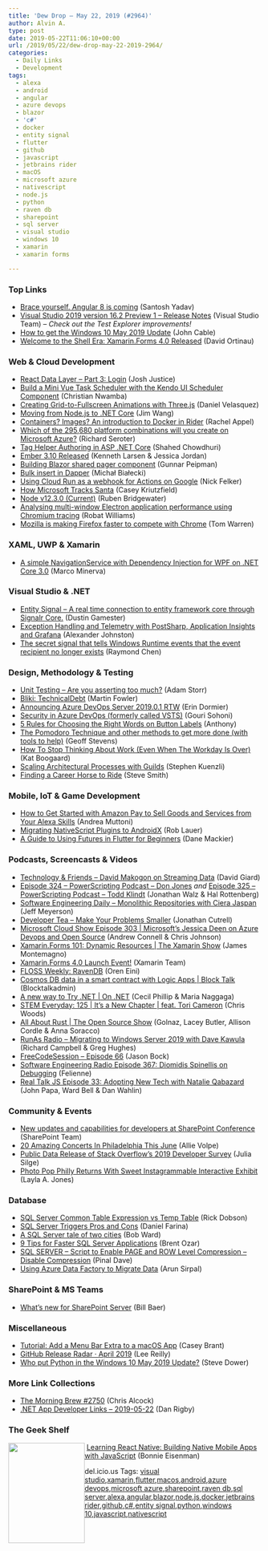```yaml
---
title: 'Dew Drop – May 22, 2019 (#2964)'
author: Alvin A.
type: post
date: 2019-05-22T11:06:10+00:00
url: /2019/05/22/dew-drop-may-22-2019-2964/
categories:
  - Daily Links
  - Development
tags:
  - alexa
  - android
  - angular
  - azure devops
  - blazor
  - 'c#'
  - docker
  - entity signal
  - flutter
  - github
  - javascript
  - jetbrains rider
  - macOS
  - microsoft azure
  - nativescript
  - node.js
  - python
  - raven db
  - sharepoint
  - sql server
  - visual studio
  - windows 10
  - xamarin
  - xamarin forms

---
```

### <a name="top"></a>Top Links

  * <a href="https://blog.angularindepth.com/embrace-yourself-angular-8-is-coming-1bf187c8f0bf?source=rss----e5ed704095b---4" target="_blank" rel="noopener noreferrer">Brace yourself. Angular 8 is coming</a> (Santosh Yadav)
  * <a href="https://docs.microsoft.com/en-us/visualstudio/releases/2019/release-notes-preview#16.2.0-pre.1.0" target="_blank" rel="noopener noreferrer">Visual Studio 2019 version 16.2 Preview 1 &#8211; Release Notes</a> (Visual Studio Team) _&#8211; Check out the Test Explorer improvements!_
  * <a href="https://blogs.windows.com/blog/2019/05/21/how-to-get-the-windows-10-may-2019-update/?WT.mc_id=DX_MVP4025064" target="_blank" rel="noopener noreferrer">How to get the Windows 10 May 2019 Update</a> (John Cable)
  * <a href="https://devblogs.microsoft.com/xamarin/introducing-xamarin-forms-4-0-the-era-of-shell/" target="_blank" rel="noopener noreferrer">Welcome to the Shell Era: Xamarin.Forms 4.0 Released</a> (David Ortinau)

### <a name="web"></a>Web & Cloud Development

  * <a href="https://www.bignerdranch.com/blog/react-data-layer-part-3/" target="_blank" rel="noopener noreferrer">React Data Layer &#8211; Part 3: Login</a> (Josh Justice)
  * <a href="https://www.telerik.com/blogs/build-a-mini-vue-task-scheduler-with-the-kendo-ui-scheduler-component" target="_blank" rel="noopener noreferrer">Build a Mini Vue Task Scheduler with the Kendo UI Scheduler Component</a> (Christian Nwamba)
  * <a href="http://feedproxy.google.com/~r/tympanus/~3/k8lhAgcJIAI/" target="_blank" rel="noopener noreferrer">Creating Grid-to-Fullscreen Animations with Three.js</a> (Daniel Velasquez)
  * <a href="https://devblogs.microsoft.com/appcenter/moving-from-node-js-to-net-core/" target="_blank" rel="noopener noreferrer">Moving from Node.js to .NET Core</a> (Jim Wang)
  * <a href="https://blog.jetbrains.com/dotnet/2019/05/21/containers-images-introduction-docker-rider/" target="_blank" rel="noopener noreferrer">Containers? Images? An introduction to Docker in Rider</a> (Rachel Appel)
  * <a href="https://seroter.wordpress.com/2019/05/21/which-of-the-295680-platform-combinations-will-you-create-on-microsoft-azure/" target="_blank" rel="noopener noreferrer">Which of the 295,680 platform combinations will you create on Microsoft Azure?</a> (Richard Seroter)
  * <a href="https://wakeupandcode.com/tag-helper-authoring-in-asp-net-core/" target="_blank" rel="noopener noreferrer">Tag Helper Authoring in ASP .NET Core</a> (Shahed Chowdhuri)
  * <a href="https://blog.emberjs.com/2019/05/21/ember-3-10-released.html" target="_blank" rel="noopener noreferrer">Ember 3.10 Released</a> (Kenneth Larsen & Jessica Jordan)
  * <a href="https://gunnarpeipman.com/blazor/blazor-shared-pager/" target="_blank" rel="noopener noreferrer">Building Blazor shared pager component</a> (Gunnar Peipman)
  * <a href="http://www.michalbialecki.com/2019/05/21/bulk-insert-in-dapper/" target="_blank" rel="noopener noreferrer">Bulk insert in Dapper</a> (Michał Białecki)
  * <a href="https://medium.com/google-developers/using-cloud-run-as-a-webhook-for-actions-on-google-792b58694651?source=rss----2e5ce7f173a5---4" target="_blank" rel="noopener noreferrer">Using Cloud Run as a webhook for Actions on Google</a> (Nick Felker)
  * <a href="https://devblogs.microsoft.com/premier-developer/how-microsoft-tracks-santa/" target="_blank" rel="noopener noreferrer">How Microsoft Tracks Santa</a> (Casey Kriutzfield)
  * <a href="https://nodejs.org/en/blog/release/v12.3.0" target="_blank" rel="noopener noreferrer">Node v12.3.0 (Current)</a> (Ruben Bridgewater)
  * <a href="https://blog.scottlogic.com/2019/05/21/analysing-electron-performance-chromium-tracing.html" target="_blank" rel="noopener noreferrer">Analysing multi-window Electron application performance using Chromium tracing</a> (Robat Williams)
  * <a href="https://www.theverge.com/2019/5/21/18633979/mozilla-firefox-67-update-faster-privacy-controls-google-chrome-competition" target="_blank" rel="noopener noreferrer">Mozilla is making Firefox faster to compete with Chrome</a> (Tom Warren)

### <a name="silverlight"></a>XAML, UWP & Xamarin

  * <a href="https://marcominerva.wordpress.com/2019/05/21/a-simple-navigationservice-with-dependency-injection-for-wpf-on-net-core-3-0/" target="_blank" rel="noopener noreferrer">A simple NavigationService with Dependency Injection for WPF on .NET Core 3.0</a> (Marco Minerva)

### <a name="dotnet"></a>Visual Studio & .NET

  * <a href="https://github.com/dustout/entitysignal" target="_blank" rel="noopener noreferrer">Entity Signal &#8211; A real time connection to entity framework core through Signalr Core.</a> (Dustin Gamester)
  * <a href="http://feedproxy.google.com/~r/postsharp/~3/7bJZMGjN0WA/post.aspx" target="_blank" rel="noopener noreferrer">Exception Handling and Telemetry with PostSharp, Application Insights and Grafana</a> (Alexander Johnston)
  * <a href="https://devblogs.microsoft.com/oldnewthing/20190521-00/?p=102505" target="_blank" rel="noopener noreferrer">The secret signal that tells Windows Runtime events that the event recipient no longer exists</a> (Raymond Chen)

### <a name="design"></a>Design, Methodology & Testing

  * <a href="http://feedproxy.google.com/~r/WestDiscGolf/~3/sKE97Qzc7DA/unit-testing-are-you-asserting-too-much" target="_blank" rel="noopener noreferrer">Unit Testing &#8211; Are you asserting too much?</a> (Adam Storr)
  * <a href="https://martinfowler.com/bliki/TechnicalDebt.html" target="_blank" rel="noopener noreferrer">Bliki: TechnicalDebt</a> (Martin Fowler)
  * <a href="https://devblogs.microsoft.com/devops/announcing-azure-devops-server-2019-0-1-rtw/" target="_blank" rel="noopener noreferrer">Announcing Azure DevOps Server 2019.0.1 RTW</a> (Erin Dormier)
  * <a href="http://feedproxy.google.com/~r/netCurryRecentArticles/~3/dTCX_0VTVLI/ShowArticle.aspx" target="_blank" rel="noopener noreferrer">Security in Azure DevOps (formerly called VSTS)</a> (Gouri Sohoni)
  * <a href="http://feedproxy.google.com/~r/uxmovement/~3/3ZX-UWYxoZ8/" target="_blank" rel="noopener noreferrer">5 Rules for Choosing the Right Words on Button Labels</a> (Anthony)
  * <a href="https://dev.to/thegeoffstevens/the-pomodoro-technique-and-other-methods-to-get-more-done-with-tools-to-help-p96" target="_blank" rel="noopener noreferrer">The Pomodoro Technique and other methods to get more done (with tools to help)</a> (Geoff Stevens)
  * <a href="https://blog.trello.com/stop-thinking-about-work" target="_blank" rel="noopener noreferrer">How To Stop Thinking About Work (Even When The Workday Is Over)</a> (Kat Boogaard)
  * <a href="https://nodramadevops.com/2019/05/scaling-architectural-processes-with-guilds/" target="_blank" rel="noopener noreferrer">Scaling Architectural Processes with Guilds</a> (Stephen Kuenzli)
  * <a href="https://ardalis.com/finding-a-career-horse-to-ride" target="_blank" rel="noopener noreferrer">Finding a Career Horse to Ride</a> (Steve Smith)

### <a name="mobile"></a>Mobile, IoT & Game Development

  * <a href="https://developer.amazon.com:443/blogs/alexa/post/896a5310-4189-4b8c-bc33-5610728019da/how-to-get-started-with-amazon-pay-to-sell-goods-and-services-from-your-alexa-skills" target="_blank" rel="noopener noreferrer">How to Get Started with Amazon Pay to Sell Goods and Services from Your Alexa Skills</a> (Andrea Muttoni)
  * <a href="https://www.nativescript.org/blog/migrating-nativescript-plugins-to-androidx" target="_blank" rel="noopener noreferrer">Migrating NativeScript Plugins to AndroidX</a> (Rob Lauer)
  * <a href="https://medium.com/flutter-community/a-guide-to-using-futures-in-flutter-for-beginners-ebeddfbfb967?source=rss----86fb29d7cc6a---4" target="_blank" rel="noopener noreferrer">A Guide to Using Futures in Flutter for Beginners</a> (Dane Mackier)

### <a name="podcasts"></a>Podcasts, Screencasts & Videos

  * <a href="http://DavidGiard.com/2019/05/20/DavidMakogonOnStreamingData.aspx" target="_blank" rel="noopener noreferrer">Technology & Friends &#8211; David Makogon on Streaming Data</a> (David Giard)
  * <a href="https://powershell.org/2019/05/episode-324-powerscripting-podcast-don-jones/" target="_blank" rel="noopener noreferrer">Episode 324 &#8211; PowerScripting Podcast &#8211; Don Jones</a> _and_ <a href="http://feedproxy.google.com/~r/Powerscripting/~3/T_sCPcw4yzk/-episode-325-powerscripting-podcast-joel-sallow" target="_blank" rel="noopener noreferrer">Episode 325 &#8211; PowerScripting Podcast &#8211; Todd Klindt</a> (Jonathan Walz & Hal Rottenberg)
  * <a href="https://softwareengineeringdaily.com/2019/05/22/monolithic-repositories-with-ciera-jaspan/" target="_blank" rel="noopener noreferrer">Software Engineering Daily &#8211; Monolithic Repositories with Ciera Jaspan</a> (Jeff Meyerson)
  * <a href="http://developertea.simplecast.fm/8933ac8c" target="_blank" rel="noopener noreferrer">Developer Tea &#8211; Make Your Problems Smaller</a> (Jonathan Cutrell)
  * <a href="http://feeds.microsoftcloudshow.com/~r/microsoftcloudshowepisodes/~3/SmlO7cUBReE/303-microsoft-s-jessica-deen-on-azure-devops-and-open-source" target="_blank" rel="noopener noreferrer">Microsoft Cloud Show Episode 303 | Microsoft’s Jessica Deen on Azure Devops and Open Source</a> (Andrew Connell & Chris Johnson)
  * <a href="https://channel9.msdn.com/Shows/XamarinShow/XamarinForms-101-Dynamic-Resources?WT.mc_id=DX_MVP4025064" target="_blank" rel="noopener noreferrer">Xamarin.Forms 101: Dynamic Resources | The Xamarin Show</a> (James Montemagno)
  * <a href="http://www.youtube.com/watch?v=Wfi-EfVHMTY" target="_blank" rel="noopener noreferrer">Xamarin.Forms 4.0 Launch Event!</a> (Xamarin Team)
  * <a href="http://feedproxy.google.com/~r/AyendeRahien/~3/i2hcbxzq-pg/floss-weekly-ravendb" target="_blank" rel="noopener noreferrer">FLOSS Weekly: RavenDB</a> (Oren Eini)
  * <a href="https://channel9.msdn.com/Shows/Blocktalk/Cosmos-DB-data-in-a-smart-contract-with-Logic-Apps?WT.mc_id=DX_MVP4025064" target="_blank" rel="noopener noreferrer">Cosmos DB data in a smart contract with Logic Apps | Block Talk</a> (Blocktalkadmin)
  * <a href="https://channel9.msdn.com/Shows/On-NET/A-new-way-to-Try-NET?WT.mc_id=DX_MVP4025064" target="_blank" rel="noopener noreferrer">A new way to Try .NET | On .NET</a> (Cecil Phillip & Maria Naggaga)
  * <a href="https://remarkablechatter.com/stem-everyday-125-its-a-new-chapter-feat-tori-cameron/" target="_blank" rel="noopener noreferrer">STEM Everyday: 125 | It’s a New Chapter | feat. Tori Cameron</a> (Chris Woods)
  * <a href="https://channel9.msdn.com/Shows/The-Open-Source-Show/All-About-Rust?WT.mc_id=DX_MVP4025064" target="_blank" rel="noopener noreferrer">All About Rust | The Open Source Show</a> (Golnaz, Lacey Butler, Allison Cordle & Anna Soracco)
  * <a href="http://feedproxy.google.com/~r/RunaAsRadioWma/~3/CXvHGsy4lFs/default.aspx" target="_blank" rel="noopener noreferrer">RunAs Radio &#8211; Migrating to Windows Server 2019 with Dave Kawula</a> (Richard Campbell & Greg Hughes)
  * <a href="http://www.youtube.com/watch?v=cwyRxTwsELs" target="_blank" rel="noopener noreferrer">FreeCodeSession &#8211; Episode 66</a> (Jason Bock)
  * <a href="http://feedproxy.google.com/~r/se-radio/~3/DSdpt1WHpoA/" target="_blank" rel="noopener noreferrer">Software Engineering Radio Episode 367: Diomidis Spinellis on Debugging</a> (Felienne)
  * <a href="http://www.realtalkjs.com/42ba5d10" target="_blank" rel="noopener noreferrer">Real Talk JS Episode 33: Adopting New Tech with Natalie Qabazard</a> (John Papa, Ward Bell & Dan Wahlin)

### <a name="events"></a>Community & Events

  * <a href="https://developer.microsoft.com/en-us/sharepoint/blogs/new-updates-and-capabilities-for-developers-at-sharepoint-conference/" target="_blank" rel="noopener noreferrer">New updates and capabilities for developers at SharePoint Conference</a> (SharePoint Team)
  * <a href="https://www.uwishunu.com/2019/05/top-concerts-in-philadelphia-june-2019/" target="_blank" rel="noopener noreferrer">20 Amazing Concerts In Philadelphia This June</a> (Allie Volpe)
  * <a href="https://stackoverflow.blog/2019/05/21/public-data-release-of-stack-overflows-2019-developer-survey/" target="_blank" rel="noopener noreferrer">Public Data Release of Stack Overflow’s 2019 Developer Survey</a> (Julia Silge)
  * <a href="https://www.uwishunu.com/2019/05/instagrammable-interactive-art-exhibit-photo-pop-philly-returns-sweet-treats/" target="_blank" rel="noopener noreferrer">Photo Pop Philly Returns With Sweet Instagrammable Interactive Exhibit</a> (Layla A. Jones)

### <a name="sql"></a>Database

  * <a href="http://feedproxy.google.com/~r/MSSQLTips-LatestSqlServerTips/~3/miTYHSDlNwU/" target="_blank" rel="noopener noreferrer">SQL Server Common Table Expression vs Temp Table</a> (Rick Dobson)
  * <a href="http://feedproxy.google.com/~r/MSSQLTips-LatestSqlServerTips/~3/18ueboOJpqw/" target="_blank" rel="noopener noreferrer">SQL Server Triggers Pros and Cons</a> (Daniel Farina)
  * <a href="https://cloudblogs.microsoft.com/sqlserver/2019/05/21/a-sql-server-tale-of-two-cities/" target="_blank" rel="noopener noreferrer">A SQL Server tale of two cities</a> (Bob Ward)
  * <a href="http://feedproxy.google.com/~r/BrentOzar-SqlServerDba/~3/Je4Al4voAuE/" target="_blank" rel="noopener noreferrer">9 Tips for Faster SQL Server Applications</a> (Brent Ozar)
  * <a href="https://blog.sqlauthority.com/2019/05/22/sql-server-script-to-enable-page-and-row-level-compression-disable-compression/" target="_blank" rel="noopener noreferrer">SQL SERVER – Script to Enable PAGE and ROW Level Compression – Disable Compression</a> (Pinal Dave)
  * <a href="https://blobeater.blog/2019/05/22/using-azure-data-factory-to-migrate-data/" target="_blank" rel="noopener noreferrer">Using Azure Data Factory to Migrate Data</a> (Arun Sirpal)

### <a name="sp"></a>SharePoint & MS Teams

  * <a href="https://techcommunity.microsoft.com/t5/Microsoft-SharePoint-Blog/What-s-new-for-SharePoint-Server/ba-p/579550" target="_blank" rel="noopener noreferrer">What&#8217;s new for SharePoint Server</a> (Bill Baer)

### <a name="misc"></a>Miscellaneous

  * <a href="https://8thlight.com/blog/casey-brant/2019/05/21/macos-menu-bar-extras.html" target="_blank" rel="noopener noreferrer">Tutorial: Add a Menu Bar Extra to a macOS App</a> (Casey Brant)
  * <a href="https://github.blog/2019-05-21-release-radar-april-2019/" target="_blank" rel="noopener noreferrer">GitHub Release Radar · April 2019</a> (Lee Reilly)
  * <a href="https://devblogs.microsoft.com/python/python-in-the-windows-10-may-2019-update/" target="_blank" rel="noopener noreferrer">Who put Python in the Windows 10 May 2019 Update?</a> (Steve Dower)

### <a name="links"></a>More Link Collections

  * <a href="http://feedproxy.google.com/~r/ReflectivePerspective/~3/i-44Bw296g4/" target="_blank" rel="noopener noreferrer">The Morning Brew #2750</a> (Chris Alcock)
  * <a href="https://links.danrigby.com/2019/05/app-developer-links-2019-05-22/" target="_blank" rel="noopener noreferrer">.NET App Developer Links &#8211; 2019-05-22</a> (Dan Rigby)

### <a name="shelf"></a>The Geek Shelf

<a href="https://www.amazon.com/Learning-React-Native-Building-JavaScript/dp/1491989149/?tag=amavin-20" target="_blank" rel="noopener noreferrer"><img loading="lazy" decoding="async" width="152" height="200" align="left" style="margin: 0px 0px 10px; border: 0px currentcolor; border-image: none; float: left; display: inline; background-image: none;" src="https://m.media-amazon.com/images/I/911c4XAIZ5L._AC_UL320_.jpg" border="0" /></a>&nbsp;<a href="https://www.amazon.com/Learning-React-Native-Building-JavaScript/dp/1491989149/?tag=amavin-20" target="_blank" rel="noopener noreferrer">Learning React Native: Building Native Mobile Apps with JavaScript</a> (Bonnie Eisenman)

<div class="wlWriterEditableSmartContent" id="scid:77ECF5F8-D252-44F5-B4EB-D463C5396A79:5d07ffaf-6bcd-4815-9153-d2ff5e92bc27" style="margin: 0px; padding: 0px; float: none; display: inline;">
  del.icio.us Tags: <a href="http://del.icio.us/popular/visual+studio" rel="tag">visual studio</a>,<a href="http://del.icio.us/popular/xamarin" rel="tag">xamarin</a>,<a href="http://del.icio.us/popular/flutter" rel="tag">flutter</a>,<a href="http://del.icio.us/popular/macos" rel="tag">macos</a>,<a href="http://del.icio.us/popular/android" rel="tag">android</a>,<a href="http://del.icio.us/popular/azure+devops" rel="tag">azure devops</a>,<a href="http://del.icio.us/popular/microsoft+azure" rel="tag">microsoft azure</a>,<a href="http://del.icio.us/popular/sharepoint" rel="tag">sharepoint</a>,<a href="http://del.icio.us/popular/raven+db" rel="tag">raven db</a>,<a href="http://del.icio.us/popular/sql+server" rel="tag">sql server</a>,<a href="http://del.icio.us/popular/alexa" rel="tag">alexa</a>,<a href="http://del.icio.us/popular/angular" rel="tag">angular</a>,<a href="http://del.icio.us/popular/blazor" rel="tag">blazor</a>,<a href="http://del.icio.us/popular/node.js" rel="tag">node.js</a>,<a href="http://del.icio.us/popular/docker" rel="tag">docker</a>,<a href="http://del.icio.us/popular/jetbrains+rider" rel="tag">jetbrains rider</a>,<a href="http://del.icio.us/popular/github" rel="tag">github</a>,<a href="http://del.icio.us/popular/c%23" rel="tag">c#</a>,<a href="http://del.icio.us/popular/entity+signal" rel="tag">entity signal</a>,<a href="http://del.icio.us/popular/python" rel="tag">python</a>,<a href="http://del.icio.us/popular/windows+10" rel="tag">windows 10</a>,<a href="http://del.icio.us/popular/javascript" rel="tag">javascript</a>,<a href="http://del.icio.us/popular/nativescript" rel="tag">nativescript</a>
</div>
